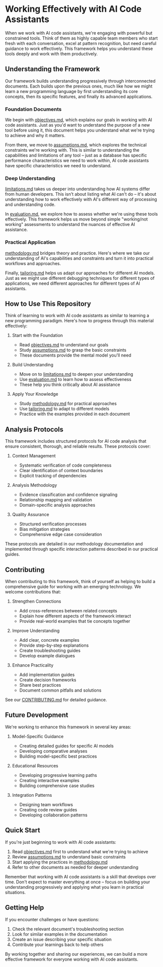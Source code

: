 # Working Effectively with AI Code Assistants

When we work with AI code assistants, we're engaging with powerful but constrained tools. Think of them as highly capable team members who start fresh with each conversation, excel at pattern recognition, but need careful guidance to work effectively. This framework helps you understand these tools deeply and work with them productively.

## Understanding the Framework

Our framework builds understanding progressively through interconnected documents. Each builds upon the previous ones, much like how we might learn a new programming language by first understanding its core concepts, then its specific features, and finally its advanced applications.

### Foundation Documents

We begin with [objectives.md](docs/objectives.md), which explains our goals in working with AI code assistants. Just as you'd want to understand the purpose of a new tool before using it, this document helps you understand what we're trying to achieve and why it matters.

From there, we move to [assumptions.md](docs/assumptions.md), which explores the technical constraints we're working with. This is similar to understanding the capabilities and limitations of any tool – just as a database has specific performance characteristics we need to work within, AI code assistants have specific characteristics we need to understand.

### Deep Understanding

[limitations.md](docs/limitations.md) takes us deeper into understanding how AI systems differ from human developers. This isn't about listing what AI can't do – it's about understanding how to work effectively with AI's different way of processing and understanding code.

In [evaluation.md](docs/evaluation.md), we explore how to assess whether we're using these tools effectively. This framework helps us move beyond simple "working/not working" assessments to understand the nuances of effective AI assistance.

### Practical Application

[methodology.md](docs/methodology.md) bridges theory and practice. Here's where we take our understanding of AI's capabilities and constraints and turn it into practical workflows and approaches.

Finally, [tailoring.md](docs/tailoring.md) helps us adapt our approaches for different AI models. Just as we might use different debugging techniques for different types of applications, we need different approaches for different types of AI assistants.

## How to Use This Repository

Think of learning to work with AI code assistants as similar to learning a new programming paradigm. Here's how to progress through this material effectively:

1. Start with the Foundation
   - Read [objectives.md](docs/objectives.md) to understand our goals
   - Study [assumptions.md](docs/assumptions.md) to grasp the basic constraints
   - These documents provide the mental model you'll need

2. Build Understanding
   - Move on to [limitations.md](docs/limitations.md) to deepen your understanding
   - Use [evaluation.md](docs/evaluation.md) to learn how to assess effectiveness
   - These help you think critically about AI assistance

3. Apply Your Knowledge
   - Study [methodology.md](docs/methodology.md) for practical approaches
   - Use [tailoring.md](docs/tailoring.md) to adapt to different models
   - Practice with the examples provided in each document
  
## Analysis Protocols

This framework includes structured protocols for AI code analysis that ensure consistent, thorough, and reliable results. These protocols cover:

1. Context Management
   - Systematic verification of code completeness
   - Clear identification of context boundaries
   - Explicit tracking of dependencies

2. Analysis Methodology
   - Evidence classification and confidence signaling
   - Relationship mapping and validation
   - Domain-specific analysis approaches

3. Quality Assurance
   - Structured verification processes
   - Bias mitigation strategies
   - Comprehensive edge case consideration

These protocols are detailed in our methodology documentation and implemented through specific interaction patterns described in our practical guides.

## Contributing

When contributing to this framework, think of yourself as helping to build a comprehensive guide for working with an emerging technology. We welcome contributions that:

1. Strengthen Connections
   - Add cross-references between related concepts
   - Explain how different aspects of the framework interact
   - Provide real-world examples that tie concepts together

2. Improve Understanding
   - Add clear, concrete examples
   - Provide step-by-step explanations
   - Create troubleshooting guides
   - Develop example dialogues

3. Enhance Practicality
   - Add implementation guides
   - Create decision frameworks
   - Share best practices
   - Document common pitfalls and solutions

See our [CONTRIBUTING.md](docs/CONTRIBUTING.md) for detailed guidance.

## Future Development

We're working to enhance this framework in several key areas:

1. Model-Specific Guidance
   - Creating detailed guides for specific AI models
   - Developing comparative analyses
   - Building model-specific best practices

2. Educational Resources
   - Developing progressive learning paths
   - Creating interactive examples
   - Building comprehensive case studies

3. Integration Patterns
   - Designing team workflows
   - Creating code review guides
   - Developing collaboration patterns

## Quick Start

If you're just beginning to work with AI code assistants:

1. Read [objectives.md](docs/objectives.md) first to understand what we're trying to achieve
2. Review [assumptions.md](docs/assumptions.md) to understand basic constraints
3. Start applying the practices in [methodology.md](docs/methodology.md)
4. Refer to other documents as needed for deeper understanding

Remember that working with AI code assistants is a skill that develops over time. Don't expect to master everything at once – focus on building your understanding progressively and applying what you learn in practical situations.

## Getting Help

If you encounter challenges or have questions:

1. Check the relevant document's troubleshooting section
2. Look for similar examples in the documentation
3. Create an issue describing your specific situation
4. Contribute your learnings back to help others

By working together and sharing our experiences, we can build a more effective framework for everyone working with AI code assistants.
